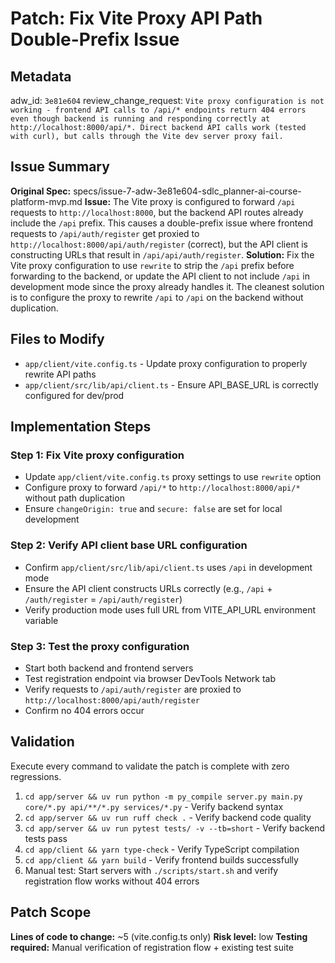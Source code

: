 # Patch: Fix Vite Proxy API Path Double-Prefix Issue

## Metadata
adw_id: `3e81e604`
review_change_request: `Vite proxy configuration is not working - frontend API calls to /api/* endpoints return 404 errors even though backend is running and responding correctly at http://localhost:8000/api/*. Direct backend API calls work (tested with curl), but calls through the Vite dev server proxy fail.`

## Issue Summary
**Original Spec:** specs/issue-7-adw-3e81e604-sdlc_planner-ai-course-platform-mvp.md
**Issue:** The Vite proxy is configured to forward `/api` requests to `http://localhost:8000`, but the backend API routes already include the `/api` prefix. This causes a double-prefix issue where frontend requests to `/api/auth/register` get proxied to `http://localhost:8000/api/auth/register` (correct), but the API client is constructing URLs that result in `/api/api/auth/register`.
**Solution:** Fix the Vite proxy configuration to use `rewrite` to strip the `/api` prefix before forwarding to the backend, or update the API client to not include `/api` in development mode since the proxy already handles it. The cleanest solution is to configure the proxy to rewrite `/api` to `/api` on the backend without duplication.

## Files to Modify
- `app/client/vite.config.ts` - Update proxy configuration to properly rewrite API paths
- `app/client/src/lib/api/client.ts` - Ensure API_BASE_URL is correctly configured for dev/prod

## Implementation Steps

### Step 1: Fix Vite proxy configuration
- Update `app/client/vite.config.ts` proxy settings to use `rewrite` option
- Configure proxy to forward `/api/*` to `http://localhost:8000/api/*` without path duplication
- Ensure `changeOrigin: true` and `secure: false` are set for local development

### Step 2: Verify API client base URL configuration
- Confirm `app/client/src/lib/api/client.ts` uses `/api` in development mode
- Ensure the API client constructs URLs correctly (e.g., `/api` + `/auth/register` = `/api/auth/register`)
- Verify production mode uses full URL from VITE_API_URL environment variable

### Step 3: Test the proxy configuration
- Start both backend and frontend servers
- Test registration endpoint via browser DevTools Network tab
- Verify requests to `/api/auth/register` are proxied to `http://localhost:8000/api/auth/register`
- Confirm no 404 errors occur

## Validation
Execute every command to validate the patch is complete with zero regressions.

1. `cd app/server && uv run python -m py_compile server.py main.py core/*.py api/**/*.py services/*.py` - Verify backend syntax
2. `cd app/server && uv run ruff check .` - Verify backend code quality
3. `cd app/server && uv run pytest tests/ -v --tb=short` - Verify backend tests pass
4. `cd app/client && yarn type-check` - Verify TypeScript compilation
5. `cd app/client && yarn build` - Verify frontend builds successfully
6. Manual test: Start servers with `./scripts/start.sh` and verify registration flow works without 404 errors

## Patch Scope
**Lines of code to change:** ~5 (vite.config.ts only)
**Risk level:** low
**Testing required:** Manual verification of registration flow + existing test suite

